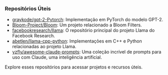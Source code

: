 ### Repositórios Úteis

- [graykode/gpt-2-Pytorch](https://github.com/graykode/gpt-2-Pytorch): Implementação em PyTorch do modelo GPT-2.
- [Bloom-Project/Bloom](https://github.com/Bloom-Project/Bloom): Um projeto relacionado a Bloom Filters.
- [facebookresearch/llama](https://github.com/facebookresearch/llama/tree/main): O repositório principal do projeto Llama do Facebook Research.
- [abetlen/llama-cpp-python](https://github.com/abetlen/llama-cpp-python): Implementações em C++ e Python relacionadas ao projeto Llama.
- [yzfly/awesome-claude-prompts](https://github.com/yzfly/awesome-claude-prompts/tree/main): Uma coleção incrível de prompts para uso com Claude, uma inteligência artificial.

Explore esses repositórios para acessar projetos e recursos úteis.
